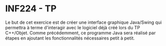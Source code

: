 # INF224 - TP
Le but de cet exercice est de créer une interface graphique Java/Swing qui permettra à terme d'interagir avec le logiciel déjà créé lors du TP C++/Objet. Comme précédemment, ce programme Java sera réalisé par étapes en ajoutant les fonctionnalités nécessaires petit à petit. 